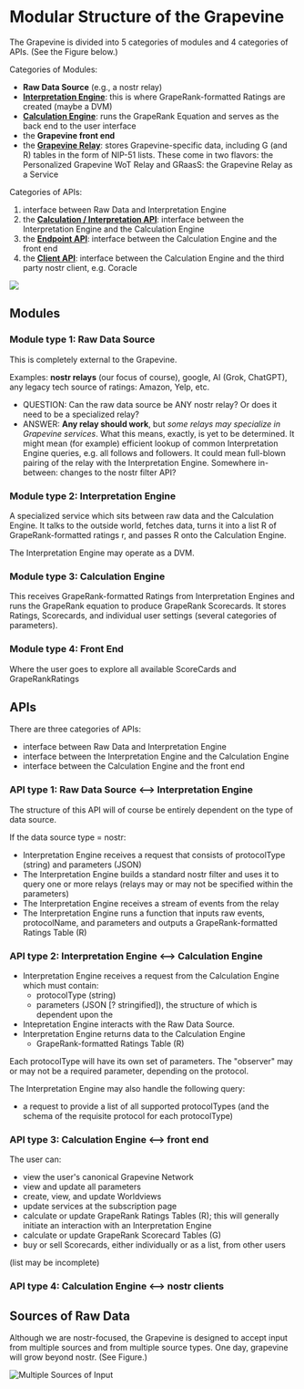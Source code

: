 # Modular Structure of the Grapevine

The Grapevine is divided into 5 categories of modules and 4 categories of APIs. (See the Figure below.)

Categories of Modules:
- **Raw Data Source** (e.g., a nostr relay)
- [**Interpretation Engine**](./interpretation-engine/README.md): this is where GrapeRank-formatted Ratings are created (maybe a DVM)
- [**Calculation Engine**](./calculation-engine/README.md): runs the GrapeRank Equation and serves as the back end to the user interface
- the **Grapevine front end**
- the [**Grapevine Relay**](./grapevine-relay/README.md): stores Grapevine-specific data, including G (and R) tables in the form of NIP-51 lists. These come in two flavors: the Personalized Grapevine WoT Relay and GRaasS: the Grapevine Relay as a Service

Categories of APIs:
1. interface between Raw Data and Interpretation Engine
2. the [**Calculation / Interpretation API**](./APIs/calculationInterpretationAPI.md): interface between the Interpretation Engine and the Calculation Engine
3. the [**Endpoint API**](./APIs/endpointAPI.md): interface between the Calculation Engine and the front end
4. the [**Client API**](./APIs/clientAPI.md): interface between the Calculation Engine and the third party nostr client, e.g. Coracle

![](https://i.nostr.build/dlAb0Dikfx0zNEI8.png)

## Modules

### Module type 1: Raw Data Source

This is completely external to the Grapevine. 

Examples: **nostr relays** (our focus of course), google, AI (Grok, ChatGPT), any legacy tech source of ratings: Amazon, Yelp, etc.

* QUESTION: Can the raw data source be ANY nostr relay? Or does it need to be a specialized relay? 
* ANSWER: **Any relay should work**, but _some relays may specialize in Grapevine services_. What this means, exactly, is yet to be determined. It might mean (for example) efficient lookup of common Interpretation Engine queries, e.g. all follows and followers. It could mean full-blown pairing of the relay with the Interpretation Engine. Somewhere in-between: changes to the nostr filter API?

### Module type 2: Interpretation Engine

A specialized service which sits between raw data and the Calculation Engine. It talks to the outside world, fetches data, turns it into a list R of GrapeRank-formatted ratings r, and passes R onto the Calculation Engine.

The Interpretation Engine may operate as a DVM.

### Module type 3: Calculation Engine

This receives GrapeRank-formatted Ratings from Interpretation Engines and runs the GrapeRank equation to produce GrapeRank Scorecards. It stores Ratings, Scorecards, and individual user settings (several categories of parameters).

### Module type 4: Front End

Where the user goes to explore all available ScoreCards and GrapeRankRatings

## APIs

There are three categories of APIs:
- interface between Raw Data and Interpretation Engine
- interface between the Interpretation Engine and the Calculation Engine
- interface between the Calculation Engine and the front end

### API type 1: Raw Data Source <--> Interpretation Engine

The structure of this API will of course be entirely dependent on the type of data source. 

If the data source type = nostr:

- Interpretation Engine receives a request that consists of protocolType (string) and parameters (JSON)
- The Interpretation Engine builds a standard nostr filter and uses it to query one or more relays (relays may or may not be specified within the parameters)
- The Interpretation Engine receives a stream of events from the relay
- The Interpretation Engine runs a function that inputs raw events, protocolName, and parameters and outputs a GrapeRank-formatted Ratings Table (R)

### API type 2: Interpretation Engine <--> Calculation Engine

- Interpretation Engine receives a request from the Calculation Engine which must contain:
    - protocolType (string)
    - parameters (JSON [? stringified]), the structure of which is dependent upon the 
- Intepretation Engine interacts with the Raw Data Source.
- Interpretation Engine returns data to the Calculation Engine
    - GrapeRank-formatted Ratings Table (R)

Each protocolType will have its own set of parameters. The "observer" may or may not be a required parameter, depending on the protocol.

The Interpretation Engine may also handle the following query:
- a request to provide a list of all supported protocolTypes (and the schema of the requisite protocol for each protocolType)

### API type 3: Calculation Engine <--> front end

The user can:
- view the user's canonical Grapevine Network
- view and update all parameters
- create, view, and update Worldviews
- update services at the subscription page
- calculate or update GrapeRank Ratings Tables (R); this will generally initiate an interaction with an Interpretation Engine
- calculate or update GrapeRank Scorecard Tables (G)
- buy or sell Scorecards, either individually or as a list, from other users

(list may be incomplete)

### API type 4: Calculation Engine <--> nostr clients



## Sources of Raw Data

Although we are nostr-focused, the Grapevine is designed to accept input from multiple sources and from multiple source types. One day, grapevine will grow beyond nostr. (See Figure.)

![Multiple Sources of Input](https://i.nostr.build/TtZ2ByM3KJsyL17r.png)
